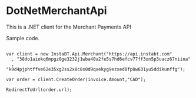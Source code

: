 DotNetMerchantApi
=================

This is a .NET client for the Merchant Payments API


Sample code.

```CSharp

var client = new InstaBT.Api.Merchant("https://api.instabt.com"
  , "38do1aiokq6mpgz0ge3232j1wba40a2fe5s7hd6efcv77ff3on5p3uacz67niina"
  , "k9d4pjphtffve62e35xg2ss2x8c8s0d9qxekyg9ezxed0fp8w631yu5ddikunffg");

var order = client.CreateOrder(invoice.Amount,"CAD"); 

RedirectToUrl(order.url);

```
